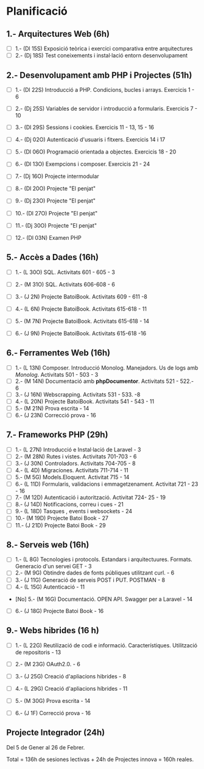 # Planificació

## 1.- Arquitectures Web (6h)

- [ ] 1.- (Dl 15S) Exposició teòrica i exercici comparativa entre arquitectures
- [ ] 2.- (Dj 18S) Test coneixements i instal·lació entorn desenvolupament

## 2.- Desenvolupament amb PHP i Projectes (51h)

- [ ] 1.- (Dl 22S) Introducció a PHP. Condicions, bucles i arrays. Exercicis 1 - 6
- [ ] 2.- (Dj 25S) Variables de servidor i introducció a formularis. Exercicis 7 - 10
- [ ] 3.- (Dl 29S) Sessions i cookies. Exercicis 11 - 13, 15 - 16
- [ ] 4.- (Dj 02O) Autenticació d'usuaris i fitxers. Exercicis 14 i 17
- [ ] 5.- (Dl 06O) Programació orientada a objectes. Exercicis 18 - 20
- [ ] 6.- (Dl 13O) Exempcions i composer. Exercicis 21 - 24
- [ ] 7.- (Dj 16O) Projecte intermodular
- [ ] 8.- (Dl 20O) Projecte "El penjat"
- [ ] 9.- (Dj 23O) Projecte "El penjat"
- [ ] 10.- (Dl 27O) Projecte "El penjat"
- [ ] 11.- (Dj 30O) Projecte "El penjat"
- [ ] 12.- (Dl 03N) Examen PHP


## 5.- Accès a Dades (16h)

- [ ] 1.- (L 30O) SQL. Activitats 601 - 605 - 3
- [ ] 2.- (M 31O) SQL. Activitats 606-608 - 6
- [ ] 3.- (J 2N) Projecte BatoiBook. Activitats 609 - 611 -8
- [ ] 4.- (L 6N) Projecte BatoiBook. Activitats 615-618 - 11
- [ ] 5.- (M 7N) Projecte BatoiBook. Activitats 615-618 - 14
- [ ] 6.- (J 9N)  Projecte BatoiBook. Activitats 615-618 -16


## 6.- Ferramentes Web (16h)

- [ ] 1.- (L 13N) Composer. Introducció Monolog.  Manejadors. Us de logs amb *Monolog*. Activitats 501 - 503 - 3
- [ ] 2.- (M 14N) Documentació amb **phpDocumentor**. Activitats 521 - 522.- 6
- [ ] 3.- (J 16N) Webscrapping. Activitats 531 - 533. -8
- [ ] 4.- (L 20N) Projecte BatoiBook. Activitats 541 - 543 - 11
- [ ] 5.- (M 21N) Prova escrita - 14
- [ ] 6.- (J 23N) Correcció prova - 16

## 7.- Frameworks PHP (29h)

- [ ] 1.- (L 27N) Introducció e Instal·lació de Laravel - 3 
- [ ] 2.- (M 28N) Rutes i vistes. Activitats 701-703 - 6
- [ ] 3.- (J 30N) Controladors. Activitats 704-705 - 8
- [ ] 4.- (L 4D) Migraciones. Activitats 711-714 - 11
- [ ] 5.- (M 5G) Models.Eloquent. Activitat 715 - 14 
- [ ] 6.- (L 11D) Formularis, validacions i emmagetzenament. Activitat 721 - 23 - 16 
- [ ] 7.- (M 12D) Autenticació i autorització. Activitat 724- 25 - 19  
- [ ] 8.- (J 14D) Notificacions, correu i cues - 21 
- [ ] 9.- (L 18D) Tasques , events i websockets - 24
- [ ] 10.- (M 19D) Projecte Batoi Book - 27
- [ ] 11.- (J 21D) Projecte Batoi Book - 29
 
## 8.- Serveis web  (16h)

- [ ] 1.- (L 8G) Tecnologies i protocols. Estandars i arquitectuures. Formats. Generacio d'un servei  GET  - 3
- [ ] 2.- (M 9G) Obtindre dades de fonts públiques utilitzant curl.  - 6
- [ ] 3.- (J 11G) Generació de serveis POST i PUT. POSTMAN - 8
- [ ] 4.- (L 15G) Autenticació - 11
- [No] 5.- (M 16G) Documentació. OPEN API. Swagger per a Laravel - 14
- [ ] 6.- (J 18G) Projecte Batoi Book - 16

## 9.- Webs hibrides (16 h)
- [ ] 1.- (L 22G) Reutilizació de codi e informació. Característiques. Utilització de repositoris - 13
- [ ] 2.- (M 23G) OAuth2.0. - 6
- [ ] 3.- (J 25G) Creació d'apliacions hibrides - 8
- [ ] 4.- (L 29G) Creació d'apliacions híbrides - 11
- [ ] 5.- (M 30G) Prova escrita - 14
- [ ] 6.- (J 1F) Correcció prova - 16


## Projecte Integrador (24h)

Del 5 de Gener al 26 de Febrer.

Total = 136h de sesiones lectivas + 24h de Projectes innova = 160h reales.
